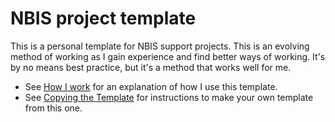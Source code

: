 # NBIS project template

This is a personal template for NBIS support projects. This is an evolving method of
working as I gain experience and find better ways of working. It's by no means best
practice, but it's a method that works well for me.

* See [How I work](docs/HowToWork.md) for an explanation of how I use this template.
* See [Copying the Template](docs/CopyTemplateRepo.md) for instructions to make
your own template from this one.

# <Title>

* NBIS Project ID: <id>
* NBIS experts: Mahesh Binzer-Panchal (mahesh.binzer-panchal@nbis.se)
* Request by: <name> (<email>)
* Principal Investigator: <name> (<email>)

Expert Affiliation:
```
Mahesh Binzer-Panchal
Department of Medical Biochemistry and Microbiology,
National Bioinformatics Infrastructure Sweden (NBIS),
Science for Life Laboratory,
Uppsala Universitet,
Uppsala,
Sweden
ORCID = https://orcid.org/0000-0003-1675-0677
```

## NBIS Support Request.

NBIS Project support request:

> <Project description goes here>

NBIS Agreement: ( XX hrs)

> - <Agreed outcome 1>
> - <Agreed outcome 2>

## Directories

```
/proj/snic20XX-YY-ZZ/NBIS_support_<id>/        (SNIC Compute Allocation)
 |
 | - README.md                                 Project details summary
 |
 | - analyses/                                 Analysis configuration files
 | - docs/                                     Project documentation
 \ - workflow/                                 Nextflow workflow

/proj/snic20xx-yy-zz/                          (SNIC Storage Allocation)
 |
 | - nobackup/nxf-work                         Intermediate analysis files
 \ - NBIS_support_<id>_results/                Analysis results
```

## Workflow instructions

Quickstart:
```bash
cd /proj/snic20XX-YY-ZZ/NBIS_support_<id>/analyses/<date>_<analysis>/
module load bioinfo-tools Nextflow
./run_nextflow.sh
```
